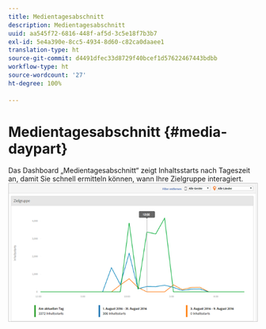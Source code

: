 ```yaml
---
title: Medientagesabschnitt
description: Medientagesabschnitt
uuid: aa545f72-6816-448f-af5d-3c5e18f7b3b7
exl-id: 5e4a390e-8cc5-4934-8d60-c82ca0daaee1
translation-type: ht
source-git-commit: d4491dfec33d8729f40bcef1d57622467443bdbb
workflow-type: ht
source-wordcount: '27'
ht-degree: 100%

---
```


# Medientagesabschnitt {#media-daypart}

Das Dashboard „Medientagesabschnitt“ zeigt Inhaltsstarts nach Tageszeit an, damit Sie schnell ermitteln können, wann Ihre Zielgruppe interagiert.  ![](assets/video-daypart-report.png)
